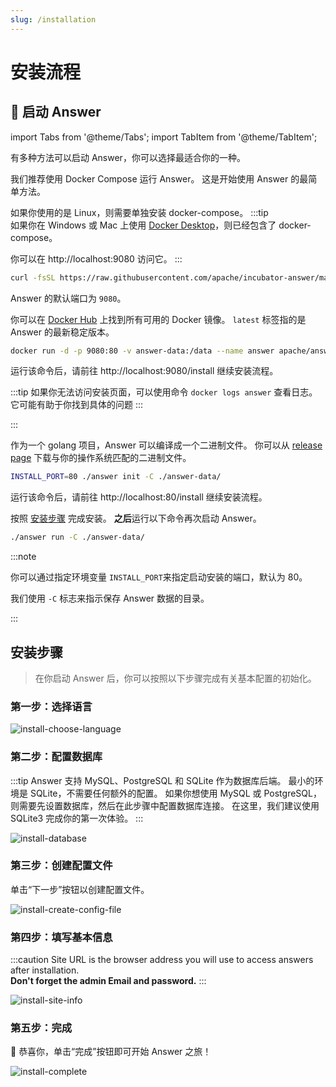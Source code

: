 ```yaml
---
slug: /installation
---
```


# 安装流程

## 🚀 启动 Answer

import Tabs from '@theme/Tabs';
import TabItem from '@theme/TabItem';

有多种方法可以启动 Answer，你可以选择最适合你的一种。

<Tabs>
  <TabItem value="docker-compose" label="Docker compose" default>

我们推荐使用 Docker Compose 运行 Answer。 这是开始使用 Answer 的最简单方法。

如果你使用的是 Linux，则需要单独安装 docker-compose。 :::tip  
如果你在 Windows 或 Mac 上使用 [Docker Desktop](https://www.docker.com/products/docker-desktop)，则已经包含了 docker-compose。

你可以在 http://localhost:9080 访问它。
:::  

```bash
curl -fsSL https://raw.githubusercontent.com/apache/incubator-answer/main/docker-compose.yaml | docker compose -p answer -f - up
```

Answer 的默认端口为 `9080`。

  </TabItem>
  <TabItem value="docker" label="Docker">

你可以在 [Docker Hub](https://hub.docker.com/r/apache/answer/tags) 上找到所有可用的 Docker 镜像。 `latest` 标签指的是 Answer 的最新稳定版本。

```bash
docker run -d -p 9080:80 -v answer-data:/data --name answer apache/answer:latest
```

运行该命令后，请前往 http://localhost:9080/install 继续安装流程。

:::tip
如果你无法访问安装页面，可以使用命令 `docker logs answer` 查看日志。 它可能有助于你找到具体的问题
:::

:::  

  </TabItem>
  <TabItem value="binary" label="Binary">

作为一个 golang 项目，Answer 可以编译成一个二进制文件。 你可以从 [release page](https://github.com/apache/incubator-answer/releases) 下载与你的操作系统匹配的二进制文件。

```bash
INSTALL_PORT=80 ./answer init -C ./answer-data/
```

运行该命令后，请前往 http://localhost:80/install 继续安装流程。

按照 [安装步骤](#install-steps) 完成安装。 **之后**运行以下命令再次启动 Answer。

```bash
./answer run -C ./answer-data/
```

:::note

你可以通过指定环境变量 `INSTALL_PORT`来指定启动安装的端口，默认为 80。

我们使用 `-C` 标志来指示保存 Answer 数据的目录。

:::  

  </TabItem>
</Tabs>

## 安装步骤

> 在你启动 Answer 后，你可以按照以下步骤完成有关基本配置的初始化。

### 第一步：选择语言

![install-choose-language](/img/docs/install-choose-language.png)

### 第二步：配置数据库

:::tip
Answer 支持 MySQL、PostgreSQL 和 SQLite 作为数据库后端。 最小的环境是 SQLite，不需要任何额外的配置。 如果你想使用 MySQL 或 PostgreSQL，则需要先设置数据库，然后在此步骤中配置数据库连接。 在这里，我们建议使用 SQLite3 完成你的第一次体验。
:::

![install-database](/img/docs/install-database.png)

### 第三步：创建配置文件

单击“下一步”按钮以创建配置文件。

![install-create-config-file](/img/docs/install-create-config-file.png)

### 第四步：填写基本信息

:::caution
Site URL is the browser address you will use to access answers after installation.  
**Don't forget the admin Email and password.**
:::

![install-site-info](/img/docs/install-site-info.png)

### 第五步：完成

🎉 恭喜你，单击“完成”按钮即可开始 Answer 之旅！

![install-complete](/img/docs/install-complete.png)
